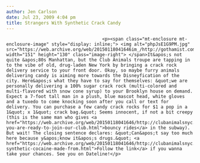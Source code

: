 ```yaml
---
author: Jen Carlson
date: Jul 23, 2009 4:04 pm
title: Strangers With Synthetic Crack Candy
---
```


	
										<p><span class="mt-enclosure mt-enclosure-image" style="display: inline;"> <img alt="phpJsE1G9PM.jpg" src="https://web.archive.org/web/20150118041646im_/http://gothamist.com/attachments/arts_jen/phpJsE1G9PM.jpg" width="151" height="130" class="image-right"> </span>It&apos;s not quite &apos;80s Manhattan, but the Club Animals troupe are tapping in to the vibe of old, drug-laden New York by bringing a crack rock delivery service to your front door. Okay, so maybe furry animals delivering candy is aiming more towards the Disneyfication of the city. Here&apos;s what they have to say for themselves: &quot;we are personally delivering a 100% sugar crack rock (multi-colored and multi-flavored with snow cone syrup) to your Brooklyn house on demand. Expect a 7-foot tall man in a plush, blue mascot head, white gloves and a tuxedo to come knocking soon after you call or text for delivery. You can purchase a few candy crack rocks for $1 a pop in a 1&quot; x 1&quot; crack bag.&quot; Seems innocent, if not a bit creepy (this is the same man who gives <a href="https://web.archive.org/web/20150118041646/http://clubanimalsnyc.blogspot.com/2008/12/whenever-you-are-ready-to-join-our-club.html">bouncy rides</a> in the subway). But wait! The closing sentence declares: &quot;Can&apos;t say too much here because y&apos;know it&apos;s drugs.&quot; <a href="https://web.archive.org/web/20150118041646/http://clubanimalsnyc.blogspot.com/2009/05/create-synthetic-cocaine-made-from.html">Follow the link</a> if you wanna take your chances. See you on Dateline!</p>					
										
									
				